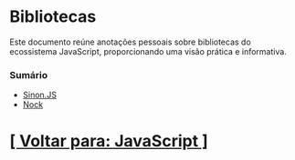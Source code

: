 # Bibliotecas

Este documento reúne anotações pessoais sobre bibliotecas do ecossistema JavaScript, proporcionando uma visão prática e informativa.

### Sumário

- [Sinon.JS](./2-sinon-js.md)
- [Nock](./3-nock.md)

# [[ Voltar para: JavaScript ]](../javascript.md)